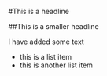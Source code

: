 #This is a headline

##This is a smaller headline

I have added some text

* this is a list item
* this is another list item
